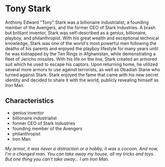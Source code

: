 # Tony Stark

Anthony Edward "Tony" Stark was a billionaire industrialist, a founding member of the Avengers, and the former CEO of Stark Industries. A brash but brilliant inventor, Stark was self-described as a genius, billionaire, playboy, and philanthropist. With his great wealth and exceptional technical knowledge, Stark was one of the world's most powerful men following the deaths of his parents and enjoyed the playboy lifestyle for many years until he was kidnapped by the Ten Rings in Afghanistan, while demonstrating a fleet of Jericho missiles. With his life on the line, Stark created an armored suit which he used to escape his captors. Upon returning home, he utilized several more armors to use against terrorists, as well as Obadiah Stane who turned against Stark. Stark enjoyed the fame that came with his new secret identity and decided to share it with the world, publicly revealing himself as Iron Man. 

## Characteristics
* genius inventor
* billionaire industrialist
* former CEO of Stark Industries
* founding member of the Avengers
* philanthropist
* Iron Man

*My armor, it was never a distraction or a hobby, it was a cocoon. And now, I'm a changed man. You can take away my house, all my tricks and toys. But one thing you can't take away... I am Iron Man.*
